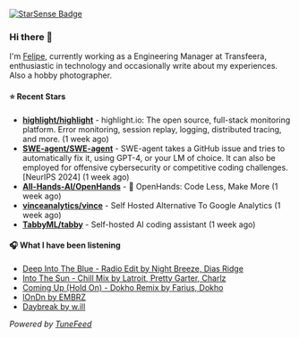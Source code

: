<a href="https://starsense.app/developer-types" target="_blank"><img src="https://starsense.app/api/badge/?user=valtlfelipe" alt="StarSense Badge"></a>

### Hi there 👋

I'm [Felipe](https://felipevm.com), currently working as a Engineering Manager at Transfeera, enthusiastic in technology and occasionally write about my experiences. Also a hobby photographer.

#### ⭐ Recent Stars
- **[highlight/highlight](https://github.com/highlight/highlight)** - highlight.io: The open source, full-stack monitoring platform. Error monitoring, session replay, logging, distributed tracing, and more. (1 week ago)
- **[SWE-agent/SWE-agent](https://github.com/SWE-agent/SWE-agent)** - SWE-agent takes a GitHub issue and tries to automatically fix it, using GPT-4, or your LM of choice. It can also be employed for offensive cybersecurity or competitive coding challenges. [NeurIPS 2024]  (1 week ago)
- **[All-Hands-AI/OpenHands](https://github.com/All-Hands-AI/OpenHands)** - 🙌 OpenHands: Code Less, Make More (1 week ago)
- **[vinceanalytics/vince](https://github.com/vinceanalytics/vince)** - Self Hosted Alternative To Google Analytics (1 week ago)
- **[TabbyML/tabby](https://github.com/TabbyML/tabby)** - Self-hosted AI coding assistant (1 week ago)

#### 🎧 What I have been listening
- [Deep Into The Blue - Radio Edit by Night Breeze, Dias Ridge](https://open.spotify.com/track/6ev5q8vaTxhCQWEDtaliK3)
- [Into The Sun - Chill Mix by Latroit, Pretty Garter, Charlz](https://open.spotify.com/track/0S9RnYlNFdPN0EzL7k6J7J)
- [Coming Up (Hold On) - Dokho Remix by Farius, Dokho](https://open.spotify.com/track/0pAKG0jaOC5Zc6RykZzvgC)
- [lOnDn by EMBRZ](https://open.spotify.com/track/16vsw3UO3DmSmRDzmoaHx7)
- [Daybreak by w.ill](https://open.spotify.com/track/0WGtaEi5PE16mCOjhCM23h)

_Powered by [TuneFeed](https://tunefeed.app?ref=github.com)_


